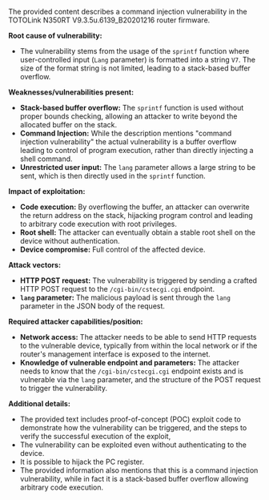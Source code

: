 The provided content describes a command injection vulnerability in the TOTOLink N350RT V9.3.5u.6139_B20201216 router firmware.

**Root cause of vulnerability:**
- The vulnerability stems from the usage of the `sprintf` function where user-controlled input (`Lang` parameter) is formatted into a string `V7`. The size of the format string is not limited, leading to a stack-based buffer overflow.

**Weaknesses/vulnerabilities present:**
- **Stack-based buffer overflow:** The `sprintf` function is used without proper bounds checking, allowing an attacker to write beyond the allocated buffer on the stack.
- **Command Injection:** While the description mentions "command injection vulnerability" the actual vulnerability is a buffer overflow leading to control of program execution, rather than directly injecting a shell command.
- **Unrestricted user input:** The `lang` parameter allows a large string to be sent, which is then directly used in the `sprintf` function.

**Impact of exploitation:**
- **Code execution:** By overflowing the buffer, an attacker can overwrite the return address on the stack, hijacking program control and leading to arbitrary code execution with root privileges.
- **Root shell:** The attacker can eventually obtain a stable root shell on the device without authentication.
- **Device compromise:** Full control of the affected device.

**Attack vectors:**
- **HTTP POST request:** The vulnerability is triggered by sending a crafted HTTP POST request to the `/cgi-bin/cstecgi.cgi` endpoint.
- **`lang` parameter:** The malicious payload is sent through the `lang` parameter in the JSON body of the request.

**Required attacker capabilities/position:**
- **Network access:** The attacker needs to be able to send HTTP requests to the vulnerable device, typically from within the local network or if the router's management interface is exposed to the internet.
- **Knowledge of vulnerable endpoint and parameters:** The attacker needs to know that the `/cgi-bin/cstecgi.cgi` endpoint exists and is vulnerable via the `lang` parameter, and the structure of the POST request to trigger the vulnerability.

**Additional details:**
- The provided text includes proof-of-concept (POC) exploit code to demonstrate how the vulnerability can be triggered, and the steps to verify the successful execution of the exploit,
- The vulnerability can be exploited even without authenticating to the device.
- It is possible to hijack the PC register.
- The provided information also mentions that this is a command injection vulnerability, while in fact it is a stack-based buffer overflow allowing arbitrary code execution.